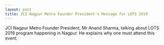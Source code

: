 ```yaml
---
layout: post
title: JCI Nagpur Metro Founder President's Message for LOTS 2019
---
```


JCI Nagpur Metro Founder President, Mr Anand Sharma, talking about LOTS 2019 program happening in Nagpur. He explains why one must attend this event.

<style type='text/css'>
    .video-container iframe,
    .video-container object,
    .video-container embed {
        position: absolute;
        top: 0;
        left: 0;
        width: 100%;
        height: 100%;
        position: relative;
        margin-bottom: 56.25%; */
        padding-top: 30px; height: 0; overflow: hidden;
    }
</style>

<div class="video-container"><iframe width="560" height="315" src="https://www.youtube.com/embed/mua3OTxSVnY?start=4" frameborder="0" allow="accelerometer; autoplay; encrypted-media; gyroscope; picture-in-picture" allowfullscreen></iframe></div>